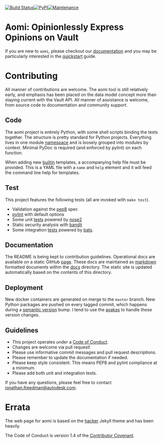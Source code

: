 [![Build Status](https://travis-ci.org/Autodesk/aomi.svg?branch=master)](https://travis-ci.org/Autodesk/aomi)[![PyPI](https://img.shields.io/pypi/v/aomi.svg)](https://pypi.python.org/pypi/aomi)[![Maintenance](https://img.shields.io/maintenance/yes/2017.svg)]()

# Aomi: Opinionlessly Express Opinions on Vault

If you are new to `aomi`, please checkout our [documentation](https://autodesk.github.io/aomi) and you may be particularly interested in the [quickstart](https://autodesk.github.io/aomi/quickstart) guide.

# Contributing

All manner of contributions are welcome. The aomi tool is still relatively early, and emphasis has been placed on the data model concept more than staying current with the Vault API. All manner of assistance is welcome, from source code to documentation and community support.

## Code

The aomi project is entirely Python, with some shell scripts binding the tests together. The structure is pretty standard for Python projects. Everything lives in one module [namespace](https://github.com/Autodesk/aomi/tree/master/aomi) and is loosely grouped into modules by context. Minimal PyDoc is required (and enforced by pylint) on each function.

When adding new [builtin](https://github.com/Autodesk/aomi/tree/master/aomi/templates) templates, a accompanying help file must be provided. This is a YAML file with a `name` and `help` element and it will feed the command line help for templates.

## Test

This project features the following tests (all are invoked with `make test`).

* Validation against the [pep8](https://www.python.org/dev/peps/pep-0008/) spec
* [pylint](https://www.pylint.org/) with default options
* Some unit [tests](https://github.com/Autodesk/aomi/tree/master/tests) powered by [nose2](http://nose2.readthedocs.io/en/latest/getting_started.html)
* Static security analysis with [bandit](https://pypi.python.org/pypi/bandit/1.0.1)
* Some integration [tests](https://github.com/Autodesk/aomi/tree/master/tests/integration) powered by [bats](https://github.com/sstephenson/bats).

## Documentation

The README is being kept to contribution guidelines. Operational docs are available on a static GitHub [page](https://autodesk.github.io/aomi/). These docs are maintained as [markdown](https://github.com/adam-p/markdown-here/wiki/Markdown-Cheatsheet) formatted documents within the [docs](https://github.com/Autodesk/aomi/tree/master/docs) directory. The static site is updated automatically based on the contents of this directory.

## Deployment

New docker containers are generated on merge to the `master` branch. New Python packages are pushed on every tagged commit, which happens during a [semantic version](http://semver.org/) bump. I tend to use the [avakas](https://github.com/otakup0pe/avakas) to handle these version changes.

## Guidelines

* This project operates under a [Code of Conduct](https://autodesk.github.io/aomi/code_of_conduct).
* Changes are welcome via pull request!
* Please use informative commit messages and pull request descriptions.
* Please remember to update the documentation if needed.
* Please keep style consistent. This means PEP8 and pylint compliance at a minimum.
* Please add both unit and integration tests.

If you have any questions, please feel free to contact <jonathan.freedman@autodesk.com>.

# Errata

The web page for aomi is based on the [hacker](https://github.com/pages-themes/hacker) Jekyll theme and has been heavily.

The Code of Conduct is version 1.4 of the [Contributor Covenant](http://contributor-covenant.org/).
